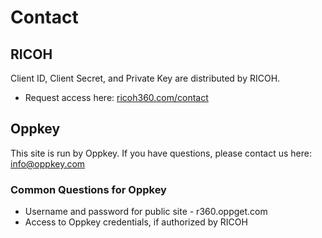 # Contact

## RICOH

Client ID, Client Secret, and Private Key are distributed by RICOH.

* Request access here: [ricoh360.com/contact](https://www.ricoh360.com/contact/)

## Oppkey

This site is run by Oppkey. If you have questions, please contact us here: info@oppkey.com

### Common Questions for Oppkey

* Username and password for public site - r360.oppget.com
* Access to Oppkey credentials, if authorized by RICOH
